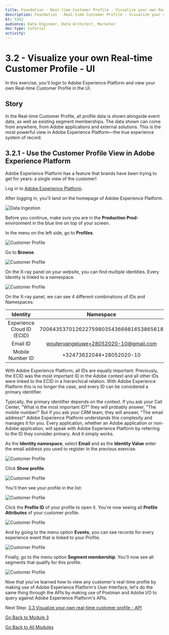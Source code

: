 ```yaml
---
title: Foundation - Real-time Customer Profile - Visualize your own Real-time Customer Profile - UI
description: Foundation - Real-time Customer Profile - Visualize your own Real-time Customer Profile - UI
kt: 5342
audience: Data Engineer, Data Architect, Marketer
doc-type: tutorial
activity: 
---
```


# 3.2 - Visualize your own Real-time Customer Profile - UI

In this exercise, you'll login to Adobe Experience Platform and view your own Real-time Customer Profile in the UI.
 
## Story

In the Real-time Customer Profile, all profile data is shown alongside event data, as well as existing segment memberships. The data shown can come from anywhere, from Adobe applications and external solutions. This is the most powerful view in Adobe Experience Platform&mdash;the true experience system of record.

## 3.2.1 - Use the Customer Profile View in Adobe Experience Platform

Adobe Experience Platform has a feature that brands have been trying to get for years: a single view of the customer!

Log in to [Adobe Experience Platform](https://experience.adobe.com/platform).

After logging in, you'll land on the homepage of Adobe Experience Platform.

![Data Ingestion](./images/home.png)

Before you continue, make sure you are in the **Production Prod**-environment in the blue line on top of your screen.

In the menu on the left side, go to **Profiles**.

![Customer Profile](./images/homemenu.png)

Go to **Browse**.

![Customer Profile](./images/findaprofile.png)

On the X-ray panel on your website, you can find multiple identities. Every Identity is linked to a namespace. 

![Customer Profile](./images/identities.png)

On the X-ray panel, we can see 4 different combinations of IDs and Namespaces:

| Identity     | Namespace       |
|:-------------:| :---------------:|
| Experience Cloud ID (ECID)          | 70064353701262275980354366981653865618 |
| Email ID          | woutervangeluwe+28052020-10@gmail.com|
| Mobile Number ID          | +32473622044+28052020-10|

With Adobe Experience Platform, all IDs are equally important. Previously, the ECID was the most important ID in the Adobe context and all other IDs were linked to the ECID in a hierarchical relation. With Adobe Experience Platform this is no longer the case, and every ID can be considered a primary identifier. 

Typically, the primary identifier depends on the context. If you ask your Call Center, "What is the most important ID?" they will probably answer, "The mobile number!" But if you ask your CRM team, they will answer, "The email address!"  Adobe Experience Platform understands this complexity and manages it for you. Every application, whether an Adobe application or non-Adobe application, will speak with Adobe Experience Platform by referring to the ID they consider primary. And it simply works.

As the **Identity namespace**, select **Email** and as the  **Identity Value** enter the email address you used to register in the previous exercise.

![Customer Profile](./images/popupecid.png)

Click **Show profile**.

![Customer Profile](./images/showprofile.png)

You'll then see your profile in the list:

![Customer Profile](./images/showprofileid.png)

Click the **Profile ID** of your profile to open it. You're now seeing all **Profile Attributes** of your customer profile.

![Customer Profile](./images/profile.png)

And by going to the menu option **Events**, you can see records for every experience event that is linked to your Profile.    

![Customer Profile](./images/profileee.png)

Finally, go to the menu option **Segment membership**. You'll now see all segments that qualify for this profile.

![Customer Profile](./images/profileseg.png)

Now that you've learned how to view any customer's real-time profile by making use of Adobe Experience Platform's User Interface, let's do the same thing through the APIs by making use of Postman and Adobe I/O to query against Adobe Experience Platform's APIs.

Next Step: [3.3 Visualize your own real-time customer profile - API](./ex3.md)

[Go Back to Module 3](./real-time-customer-profile.md)

[Go Back to All Modules](../../overview.md)
